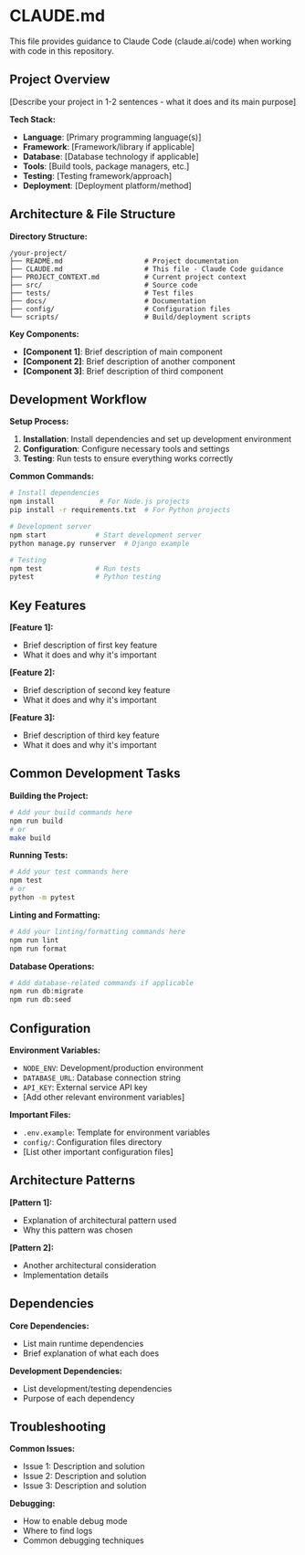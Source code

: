 # CLAUDE.md
<!-- Property of CloudSafe -->

This file provides guidance to Claude Code (claude.ai/code) when working with code in this repository.

## Project Overview

[Describe your project in 1-2 sentences - what it does and its main purpose]

**Tech Stack:**
- **Language**: [Primary programming language(s)]
- **Framework**: [Framework/library if applicable]
- **Database**: [Database technology if applicable]  
- **Tools**: [Build tools, package managers, etc.]
- **Testing**: [Testing framework/approach]
- **Deployment**: [Deployment platform/method]

## Architecture & File Structure

**Directory Structure:**
```
/your-project/
├── README.md                    # Project documentation
├── CLAUDE.md                    # This file - Claude Code guidance
├── PROJECT_CONTEXT.md           # Current project context
├── src/                         # Source code
├── tests/                       # Test files
├── docs/                        # Documentation
├── config/                      # Configuration files
└── scripts/                     # Build/deployment scripts
```

**Key Components:**
- **[Component 1]**: Brief description of main component
- **[Component 2]**: Brief description of another component
- **[Component 3]**: Brief description of third component

## Development Workflow

**Setup Process:**
1. **Installation**: Install dependencies and set up development environment
2. **Configuration**: Configure necessary tools and settings
3. **Testing**: Run tests to ensure everything works correctly

**Common Commands:**
```bash
# Install dependencies
npm install           # For Node.js projects
pip install -r requirements.txt  # For Python projects

# Development server
npm start            # Start development server
python manage.py runserver  # Django example

# Testing
npm test             # Run tests
pytest               # Python testing
```

## Key Features

**[Feature 1]:**
- Brief description of first key feature
- What it does and why it's important

**[Feature 2]:**
- Brief description of second key feature
- What it does and why it's important

**[Feature 3]:**
- Brief description of third key feature
- What it does and why it's important

## Common Development Tasks

**Building the Project:**
```bash
# Add your build commands here
npm run build
# or
make build
```

**Running Tests:**
```bash
# Add your test commands here
npm test
# or
python -m pytest
```

**Linting and Formatting:**
```bash
# Add your linting/formatting commands here
npm run lint
npm run format
```

**Database Operations:**
```bash
# Add database-related commands if applicable
npm run db:migrate
npm run db:seed
```

## Configuration

**Environment Variables:**
- `NODE_ENV`: Development/production environment
- `DATABASE_URL`: Database connection string
- `API_KEY`: External service API key
- [Add other relevant environment variables]

**Important Files:**
- `.env.example`: Template for environment variables
- `config/`: Configuration files directory
- [List other important configuration files]

## Architecture Patterns

**[Pattern 1]:**
- Explanation of architectural pattern used
- Why this pattern was chosen

**[Pattern 2]:**
- Another architectural consideration
- Implementation details

## Dependencies

**Core Dependencies:**
- List main runtime dependencies
- Brief explanation of what each does

**Development Dependencies:**
- List development/testing dependencies
- Purpose of each dependency

## Troubleshooting

**Common Issues:**
- Issue 1: Description and solution
- Issue 2: Description and solution
- Issue 3: Description and solution

**Debugging:**
- How to enable debug mode
- Where to find logs
- Common debugging techniques